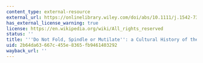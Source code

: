```yaml
---
content_type: external-resource
external_url: https://onlinelibrary.wiley.com/doi/abs/10.1111/j.1542-734X.1992.1504_43.x
has_external_license_warning: true
license: https://en.wikipedia.org/wiki/All_rights_reserved
status: ''
title: '''Do Not Fold, Spindle or Mutilate'': a Cultural History of the Punch Card'
uid: 2b64da63-667c-455e-8365-fb9461403292
wayback_url: ''
---
```

